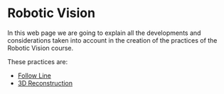 # Robotic Vision

In this web page we are going to explain all the developments and considerations taken into account in the creation of the practices of the Robotic Vision course.

These practices are:

- [Follow Line](follow_line.md)
- [3D Reconstruction](3d_recons.md)
